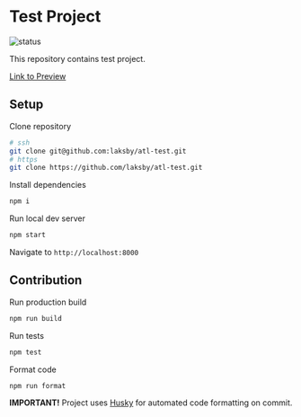 # Test Project

![status](https://github.com/laksby/atl-test/actions/workflows/gatsby.yml/badge.svg?branch=main)

This repository contains test project.

[Link to Preview](https://laksby.github.io/atl-test/)

## Setup

Clone repository

```bash
# ssh
git clone git@github.com:laksby/atl-test.git
# https
git clone https://github.com/laksby/atl-test.git
```

Install dependencies

```bash
npm i
```

Run local dev server

```bash
npm start
```

Navigate to `http://localhost:8000`

## Contribution

Run production build

```bash
npm run build
```

Run tests

```bash
npm test
```

Format code

```bash
npm run format
```

**IMPORTANT!** Project uses [Husky](https://github.com/typicode/husky) for automated code formatting on commit.
